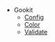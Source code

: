* Gookit
  * [Config](https://gookit.github.io/config/ "Config manage, load, set, get")
  * [Color](https://gookit.github.io/color/ "console color render")
  * [Validate](https://gookit.github.io/validate/ "data validate engine")
